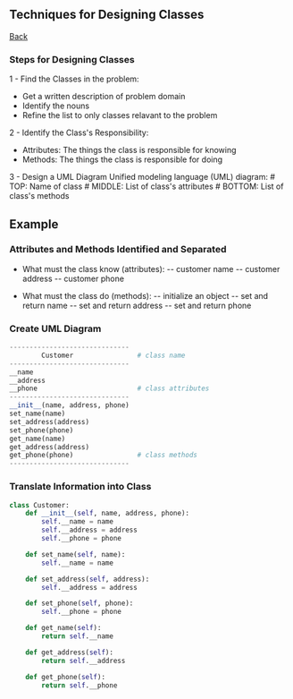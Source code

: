 ## Techniques for Designing Classes
<a href="python">Back</a>

### Steps for Designing Classes
1 - Find the Classes in the problem:
- Get a written description of problem domain
- Identify the nouns
- Refine the list to only classes relavant to the problem

2 - Identify the Class's Responsibility:
- Attributes: The things the class is responsible for knowing
- Methods: The things the class is responsible for doing

3 - Design a UML Diagram
Unified modeling language (UML) diagram:
    # TOP: Name of class
    # MIDDLE: List of class's attributes
    # BOTTOM: List of class's methods

## Example
### Attributes and Methods Identified and Separated
- What must the class know (attributes):
    -- customer name
    -- customer address
    -- customer phone

- What must the class do (methods):
    -- initialize an object
    -- set and return name
    -- set and return address
    -- set and return phone

### Create UML Diagram
```python
------------------------------
        Customer                # class name
------------------------------
__name
__address
__phone                         # class attributes
------------------------------
__init__(name, address, phone)
set_name(name)
set_address(address)
set_phone(phone)
get_name(name)
get_address(address)
get_phone(phone)                # class methods
------------------------------
```
### Translate Information into Class
```python
class Customer:
    def __init__(self, name, address, phone):
        self.__name = name
        self.__address = address
        self.__phone = phone

    def set_name(self, name):
        self.__name = name

    def set_address(self, address):
        self.__address = address

    def set_phone(self, phone):
        self.__phone = phone

    def get_name(self):
        return self.__name

    def get_address(self):
        return self.__address

    def get_phone(self):
        return self.__phone
```